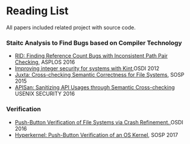 # Reading List
All papers included related project with source code.

### Staitc Analysis to Find Bugs based on Compiler Technology
 - [RID: Finding Reference Count Bugs with Inconsistent Path Pair Checking](http://dl.acm.org/citation.cfm?doid=2872362.2872389), ASPLOS 2016
 - [Improving integer security for systems with Kint](http://pdos.csail.mit.edu/papers/kint:osdi12.pdf),OSDI 2012
 - [Juxta: Cross-checking Semantic Correctness for File Systems](https://taesoo.gtisc.gatech.edu/pubs/2015/min:juxta.pdf), SOSP 2015
 - [APISan: Sanitizing API Usages through Semantic Cross-checking](https://sslab.gtisc.gatech.edu/assets/papers/2016/yun:apisan.pdf) USENIX SECURITY 2016
 
### Verification
 - [Push-Button Verification of File Systems via Crash Refinement.](http://locore.cs.washington.edu/papers/sigurbjarnarson-yggdrasil.pdf),OSDI 2016
 - [Hyperkernel: Push-Button Verification of an OS Kernel](https://www.sigops.org/sosp/sosp17/program.html), SOSP 2017
